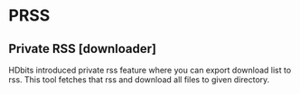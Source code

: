 # PRSS

## Private RSS [downloader]

HDbits introduced private rss feature where you can export download list
to rss. This tool fetches that rss and download all files to given
directory.

